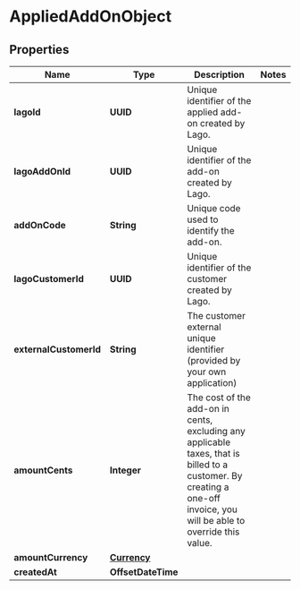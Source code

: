 

# AppliedAddOnObject


## Properties

| Name | Type | Description | Notes |
|------------ | ------------- | ------------- | -------------|
|**lagoId** | **UUID** | Unique identifier of the applied add-on created by Lago. |  |
|**lagoAddOnId** | **UUID** | Unique identifier of the add-on created by Lago. |  |
|**addOnCode** | **String** | Unique code used to identify the add-on. |  |
|**lagoCustomerId** | **UUID** | Unique identifier of the customer created by Lago. |  |
|**externalCustomerId** | **String** | The customer external unique identifier (provided by your own application) |  |
|**amountCents** | **Integer** | The cost of the add-on in cents, excluding any applicable taxes, that is billed to a customer. By creating a one-off invoice, you will be able to override this value. |  |
|**amountCurrency** | [**Currency**](Currency.md) |  |  |
|**createdAt** | **OffsetDateTime** |  |  |



